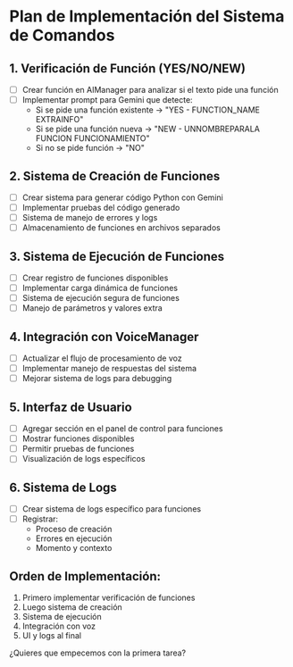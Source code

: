# Plan de Implementación del Sistema de Comandos

## 1. Verificación de Función (YES/NO/NEW)
- [ ] Crear función en AIManager para analizar si el texto pide una función
- [ ] Implementar prompt para Gemini que detecte:
  - Si se pide una función existente -> "YES - FUNCTION_NAME EXTRAINFO"
  - Si se pide una función nueva -> "NEW - UNNOMBREPARALA FUNCION FUNCIONAMIENTO"
  - Si no se pide función -> "NO"

## 2. Sistema de Creación de Funciones
- [ ] Crear sistema para generar código Python con Gemini
- [ ] Implementar pruebas del código generado
- [ ] Sistema de manejo de errores y logs
- [ ] Almacenamiento de funciones en archivos separados

## 3. Sistema de Ejecución de Funciones
- [ ] Crear registro de funciones disponibles
- [ ] Implementar carga dinámica de funciones
- [ ] Sistema de ejecución segura de funciones
- [ ] Manejo de parámetros y valores extra

## 4. Integración con VoiceManager
- [ ] Actualizar el flujo de procesamiento de voz
- [ ] Implementar manejo de respuestas del sistema
- [ ] Mejorar sistema de logs para debugging

## 5. Interfaz de Usuario
- [ ] Agregar sección en el panel de control para funciones
- [ ] Mostrar funciones disponibles
- [ ] Permitir pruebas de funciones
- [ ] Visualización de logs específicos

## 6. Sistema de Logs
- [ ] Crear sistema de logs específico para funciones
- [ ] Registrar:
  - Proceso de creación
  - Errores en ejecución
  - Momento y contexto

## Orden de Implementación:
1. Primero implementar verificación de funciones
2. Luego sistema de creación
3. Sistema de ejecución
4. Integración con voz
5. UI y logs al final

¿Quieres que empecemos con la primera tarea? 